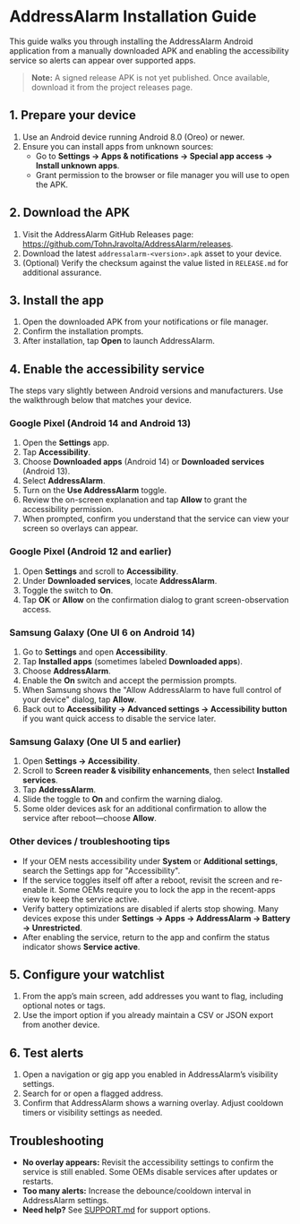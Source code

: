 # AddressAlarm Installation Guide

This guide walks you through installing the AddressAlarm Android application from a manually downloaded APK and enabling the accessibility service so alerts can appear over supported apps.

> **Note:** A signed release APK is not yet published. Once available, download it from the project releases page.

## 1. Prepare your device
1. Use an Android device running Android 8.0 (Oreo) or newer.
2. Ensure you can install apps from unknown sources:
   - Go to **Settings → Apps & notifications → Special app access → Install unknown apps**.
   - Grant permission to the browser or file manager you will use to open the APK.

## 2. Download the APK
1. Visit the AddressAlarm GitHub Releases page: <https://github.com/TohnJravolta/AddressAlarm/releases>.
2. Download the latest `addressalarm-<version>.apk` asset to your device.
3. (Optional) Verify the checksum against the value listed in `RELEASE.md` for additional assurance.

## 3. Install the app
1. Open the downloaded APK from your notifications or file manager.
2. Confirm the installation prompts.
3. After installation, tap **Open** to launch AddressAlarm.

## 4. Enable the accessibility service

The steps vary slightly between Android versions and manufacturers. Use the walkthrough below that matches your device.

### Google Pixel (Android 14 and Android 13)
1. Open the **Settings** app.
2. Tap **Accessibility**.
3. Choose **Downloaded apps** (Android 14) or **Downloaded services** (Android 13).
4. Select **AddressAlarm**.
5. Turn on the **Use AddressAlarm** toggle.
6. Review the on-screen explanation and tap **Allow** to grant the accessibility permission.
7. When prompted, confirm you understand that the service can view your screen so overlays can appear.

### Google Pixel (Android 12 and earlier)
1. Open **Settings** and scroll to **Accessibility**.
2. Under **Downloaded services**, locate **AddressAlarm**.
3. Toggle the switch to **On**.
4. Tap **OK** or **Allow** on the confirmation dialog to grant screen-observation access.

### Samsung Galaxy (One UI 6 on Android 14)
1. Go to **Settings** and open **Accessibility**.
2. Tap **Installed apps** (sometimes labeled **Downloaded apps**).
3. Choose **AddressAlarm**.
4. Enable the **On** switch and accept the permission prompts.
5. When Samsung shows the \"Allow AddressAlarm to have full control of your device\" dialog, tap **Allow**.
6. Back out to **Accessibility → Advanced settings → Accessibility button** if you want quick access to disable the service later.

### Samsung Galaxy (One UI 5 and earlier)
1. Open **Settings → Accessibility**.
2. Scroll to **Screen reader & visibility enhancements**, then select **Installed services**.
3. Tap **AddressAlarm**.
4. Slide the toggle to **On** and confirm the warning dialog.
5. Some older devices ask for an additional confirmation to allow the service after reboot—choose **Allow**.

### Other devices / troubleshooting tips
- If your OEM nests accessibility under **System** or **Additional settings**, search the Settings app for "Accessibility".
- If the service toggles itself off after a reboot, revisit the screen and re-enable it. Some OEMs require you to lock the app in the recent-apps view to keep the service active.
- Verify battery optimizations are disabled if alerts stop showing. Many devices expose this under **Settings → Apps → AddressAlarm → Battery → Unrestricted**.
- After enabling the service, return to the app and confirm the status indicator shows **Service active**.

## 5. Configure your watchlist
1. From the app’s main screen, add addresses you want to flag, including optional notes or tags.
2. Use the import option if you already maintain a CSV or JSON export from another device.

## 6. Test alerts
1. Open a navigation or gig app you enabled in AddressAlarm’s visibility settings.
2. Search for or open a flagged address.
3. Confirm that AddressAlarm shows a warning overlay. Adjust cooldown timers or visibility settings as needed.

## Troubleshooting
- **No overlay appears:** Revisit the accessibility settings to confirm the service is still enabled. Some OEMs disable services after updates or restarts.
- **Too many alerts:** Increase the debounce/cooldown interval in AddressAlarm settings.
- **Need help?** See [SUPPORT.md](../SUPPORT.md) for support options.
